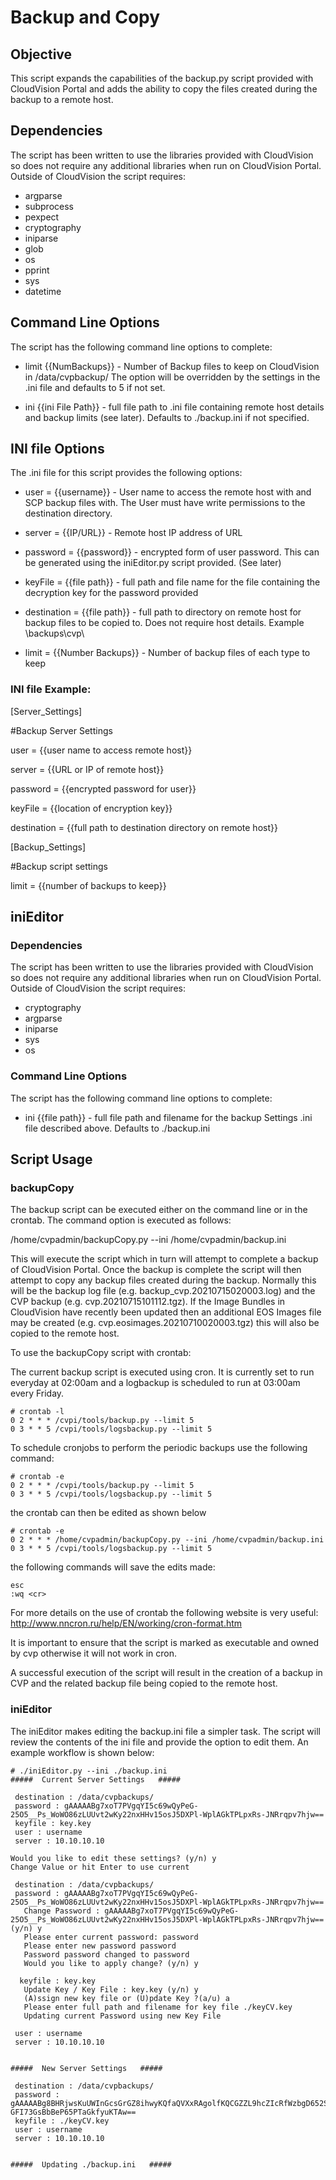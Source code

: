# Backup and Copy

## Objective

This script expands the capabilities of the backup.py script provided with CloudVision Portal and adds the ability to copy the files created during the backup to a remote host.

## Dependencies

The script has been written to use the libraries provided with CloudVision so does not require any additional libraries when run on CloudVision Portal.
Outside of CloudVision the script requires:

- argparse
- subprocess
- pexpect
- cryptography
- iniparse
- glob
- os
- pprint
- sys
- datetime

## Command Line Options

The script has the following command line options to complete:

- limit {{NumBackups}}  -  Number of Backup files to keep on CloudVision in
                        /data/cvpbackup/ 
                        The option will be overridden by the settings in 
                        the .ini file and defaults to 5 if not set.

- ini {{ini File Path}} -  full file path to .ini file containing remote 
                        host details and backup limits (see later). 
                        Defaults to ./backup.ini if not specified.

## INI file Options

The .ini file for this script provides the following options:

- user = {{username}}  -   User name to access the remote host with and SCP 
                        backup files with. The User must have write permissions to the destination directory.

- server = {{IP/URL}}  -   Remote host IP address of URL

- password = {{password}} - encrypted form of user password.
                        This can be generated using the iniEditor.py
                        script provided. (See later)

- keyFile = {{file path}} - full path and file name for the file containing
                        the decryption key for the password provided

- destination = {{file path}} -  full path to directory on remote host for
                              backup files to be copied to. Does not require host details.
                              Example \backups\cvp\

- limit = {{Number Backups}}  -   Number of backup files of each type to keep


### INI file Example:

[Server_Settings]

#Backup Server Settings

user = {{user name to access remote host}}

server = {{URL or IP of remote host}}

password = {{encrypted password for user}}

keyFile = {{location of encryption key}}

destination = {{full path to destination directory on remote host}}

[Backup_Settings]

#Backup script settings

limit = {{number of backups to keep}}

## iniEditor

### Dependencies

The script has been written to use the libraries provided with CloudVision so does not require any additional libraries when run on CloudVision Portal.
Outside of CloudVision the script requires:

- cryptography
- argparse
- iniparse
- sys
- os

### Command Line Options

The script has the following command line options to complete:

- ini {{file path}}  -  full file path and filename for the backup Settings
                     .ini file described above.
                     Defaults to ./backup.ini

## Script Usage

### backupCopy

The backup script can be executed either on the command line or in the crontab. The command option is executed as follows:

/home/cvpadmin/backupCopy.py --ini /home/cvpadmin/backup.ini

This will execute the script which in turn will attempt to complete a backup of CloudVision Portal. Once the backup is complete the script will then attempt to copy any backup files created during the backup. Normally this will be the backup log file (e.g. backup_cvp.20210715020003.log) and the CVP backup (e.g. cvp.20210715101112.tgz). If the Image Bundles in CloudVision have recently been updated then an additional EOS Images file may be created (e.g. cvp.eosimages.20210710020003.tgz) this will also be copied to the remote host.

To use the backupCopy script with crontab:

The current backup script is executed using cron. It is currently set to run everyday at 02:00am and a logbackup is scheduled to run at 03:00am every Friday. 

```
# crontab -l
0 2 * * * /cvpi/tools/backup.py --limit 5
0 3 * * 5 /cvpi/tools/logsbackup.py --limit 5
```
To schedule cronjobs to perform the periodic backups use the following command:
```
# crontab -e
0 2 * * * /cvpi/tools/backup.py --limit 5
0 3 * * 5 /cvpi/tools/logsbackup.py --limit 5
```
the crontab can then be edited as shown below
```
# crontab -e
0 2 * * * /home/cvpadmin/backupCopy.py --ini /home/cvpadmin/backup.ini
0 3 * * 5 /cvpi/tools/logsbackup.py --limit 5
```
the following commands will save the edits made:
```
esc
:wq <cr>
```
For more details on the use of crontab the following website is very useful:
		http://www.nncron.ru/help/EN/working/cron-format.htm

It is important to ensure that the script is marked as executable and owned by cvp otherwise it will not work in cron.

A successful execution of the script will result in the creation of a backup in CVP and the related backup file being copied to the remote host.

### iniEditor

The iniEditor makes editing the backup.ini file a simpler task. The script will review the contents of the ini file and provide the option to edit them. An example workflow is shown below:
```
# ./iniEditor.py --ini ./backup.ini 
#####  Current Server Settings   #####

 destination : /data/cvpbackups/
 password : gAAAAABg7xoT7PVgqYI5c69wQyPeG-25O5__Ps_WoWO86zLUUvt2wKy22nxHHv15osJ5DXPl-WplAGkTPLpxRs-JNRrqpv7hjw==
 keyfile : key.key
 user : username
 server : 10.10.10.10

Would you like to edit these settings? (y/n) y
Change Value or hit Enter to use current

 destination : /data/cvpbackups/ 
 password : gAAAAABg7xoT7PVgqYI5c69wQyPeG-25O5__Ps_WoWO86zLUUvt2wKy22nxHHv15osJ5DXPl-WplAGkTPLpxRs-JNRrqpv7hjw==
   Change Password : gAAAAABg7xoT7PVgqYI5c69wQyPeG-25O5__Ps_WoWO86zLUUvt2wKy22nxHHv15osJ5DXPl-WplAGkTPLpxRs-JNRrqpv7hjw== (y/n) y
   Please enter current password: password
   Please enter new password password
   Password password changed to password 
   Would you like to apply change? (y/n) y

  keyfile : key.key
   Update Key / Key File : key.key (y/n) y
   (A)ssign new key file or (U)pdate Key ?(a/u) a
   Please enter full path and filename for key file ./keyCV.key
   Updating current Password using new Key File

 user : username 
 server : 10.10.10.10 


#####  New Server Settings   #####

 destination : /data/cvpbackups/
 password : gAAAAABg8BHRjwsKuUWInGcsGrGZ8ihwyKQfaQVXxRAgolfKQCGZZL9hcZIcRfWzbgD652S-GFI73GsBbBeP65PTaGkfyuKTAw==
 keyfile : ./keyCV.key
 user : username
 server : 10.10.10.10


#####  Updating ./backup.ini   #####
```